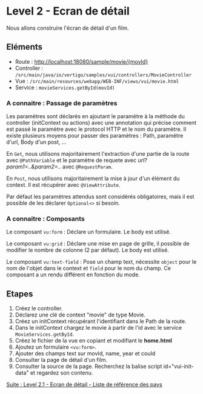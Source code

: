 # Level 2 - Ecran de détail

Nous allons construire l'écran de détail d'un film.

## Eléments

- Route : [http://localhost:18080/sample/movie/{movId}](http://localhost:18080/sample/movie/3700000)
- Controller : `/src/main/java/io/vertigo/samples/vui/controllers/MovieController`
- Vue : `/src/main/resources/webapp/WEB-INF/views/vui/movie.html`
- Service : `movieServices.getById(movId)`

### A connaitre : Passage de paramètres

Les paramètres sont déclarés en ajoutant le paramètre à la méthode du controller (initContext ou actions) 
avec une annotation qui précise comment est passé le paramètre avec le protocol HTTP et le nom du paramètre.
Il existe plusieurs moyens pour passer des paramètres : Path, paramètre d'url, Body d'un post, ...

En `Get`, nous utilisons majoritairement l'extraction d'une partie de la route avec `@PathVariable` et le paramètre de requete avec *url?param1=..&param2=..* avec `@RequestParam`.

En `Post`, nous utilisons majoritairement la mise à jour d'un élément du context. Il est récupérer avec `@ViewAttribute`.

Par défaut les paramètres attendus sont considérés obligatoires, mais il est possible de les déclarer `Optional<>` si besoin.

### A connaitre : Composants

Le composant `vu:form` : Déclare un formulaire. Le body est utilisé.

Le composant `vu:grid` : Déclare une mise en page de grille, il possible de modifier le nombre de colonne (2 par défaut). Le body est utilisé.

Le composant `vu:text-field` : Pose un champ text, nécessite `object` pour le nom de l'objet dans le context et `field` pour le nom du champ. 
Ce composant a un rendu différent en fonction du mode.


## Etapes

1. Créez le controller.
1. Déclarez une clé de context "movie" de type Movie.
2. Créez un initContext récupérant l'identifiant dans le Path de la route.
3. Dans le initContext chargez le movie à partir de l'id avec le service `MovieServices.getById`.
1. Créez le fichier de la vue en copiant et modifiant le **home.html**
1. Ajoutez un formulaire `<vu:form>`.
2. Ajouter des champs text sur movId, name, year et couId
3. Consulter la page de détail d'un film.
4. Consulter la source de la page. Recherchez la balise script id="vui-init-data" et regardez son contenu.

[Suite : Level 2.1 - Ecran de détail - Liste de référence des pays](./Level2.1.md)
